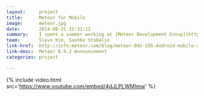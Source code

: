 ```yaml
---
layout:     project
title:      Meteor for Mobile
image:      meteor.jpg
date:       2014-06-31 12:31:12
summary:    I spent a summer working at [Meteor Development Group](http://www.meteor.com) where I led the effort to integrate Apache Cordova into Meteor. Released in **Meteor 0.9.2**, the project allows Meteor Developers to wrap their apps in native iOS and Android shells with a single command.
team:       Slava Kim, Sashko Stubalio
link-href:  http://info.meteor.com/blog/meteor-092-iOS-Android-mobile-apps-phonegap-cordova
link-desc:  Meteor 0.9.2 Announcement
categories: project

---
```


{% include video.html src='https://www.youtube.com/embed/4dJLPLWMImw' %}